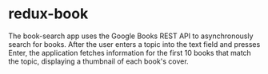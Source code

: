 # redux-book

The book-search app uses the Google Books REST API to asynchronously search for books. 
After the user enters a topic into the text field and presses Enter, the application 
fetches information for the first 10 books that match the topic, displaying a thumbnail 
of each book's cover.




